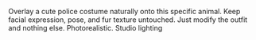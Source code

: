 Overlay a cute police costume naturally onto this specific animal. Keep facial expression, pose, and fur texture untouched. Just modify the outfit and nothing else. Photorealistic. Studio lighting

